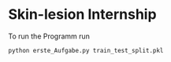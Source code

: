 # Skin-lesion Internship 

To run the Programm run 
```
python erste_Aufgabe.py train_test_split.pkl
```

